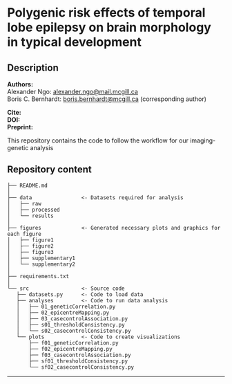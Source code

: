 # Polygenic risk effects of temporal lobe epilepsy on brain morphology in typical development

## Description
**Authors:**   
Alexander Ngo: alexander.ngo@mail.mcgill.ca   
Boris C. Bernhardt: boris.bernhardt@mcgill.ca (corresponding author)   

**Cite:**   
**DOI:**   
**Preprint:**   

This repository contains the code to follow the workflow for our imaging-genetic analysis

## Repository content
 
 ```
├── README.md
│ 
├── data                <- Datasets required for analysis
│   ├── raw
│   ├── processed
│   └── results
│
├── figures             <- Generated necessary plots and graphics for each figure
│   ├── figure1
│   ├── figure2
│   ├── figure3
│   ├── supplementary1
│   └── supplementary2
│
├── requirements.txt   
│
└── src                 <- Source code
    ├── datasets.py      <- Code to load data
    ├── analyses         <- Code to run data analysis
    │   ├── 01_geneticCorrelation.py
    │   ├── 02_epicentreMapping.py
    │   ├── 03_casecontrolAssociation.py
    │   ├── s01_thresholdConsistency.py
    │   └── s02_casecontrolConsistency.py
    └── plots            <- Code to create visualizations
        ├── f01_geneticCorrelation.py
        ├── f02_epicentreMapping.py
        ├── f03_casecontrolAssociation.py
        ├── sf01_thresholdConsistency.py
        └── sf02_casecontrolConsistency.py

```

--------
